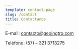 ```yaml
---
template: contact-page
slug: /contact
title: Contactanos
---
```


E-mail: contacto@geoingtro.com

Teléfono: (57) – 321 3713275
